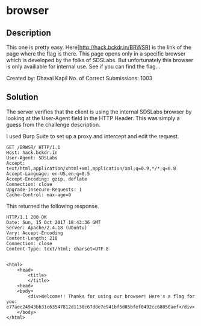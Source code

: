 # browser

## Description
This one is pretty easy. Here[http://hack.bckdr.in/BRWSR] is the link of the page where the flag is there. This page opens only in a specific browser which is developed by the folks of SDSLabs. But unfortunately this browser is only availiable for internal use. See if you can find the flag...

Created by: Dhaval Kapil
No. of Correct Submissions: 1003

## Solution

The server verifies that the client is using the internal SDSLabs browser by looking at the User-Agent field in the HTTP Header. This was simply a guess from the challenge description.

I used Burp Suite to set up a proxy and intercept and edit the request.

```
GET /BRWSR/ HTTP/1.1
Host: hack.bckdr.in
User-Agent: SDSLabs
Accept: text/html,application/xhtml+xml,application/xml;q=0.9,*/*;q=0.8
Accept-Language: en-US,en;q=0.5
Accept-Encoding: gzip, deflate
Connection: close
Upgrade-Insecure-Requests: 1
Cache-Control: max-age=0
```

This returned the following response.

```
HTTP/1.1 200 OK
Date: Sun, 15 Oct 2017 18:43:36 GMT
Server: Apache/2.4.18 (Ubuntu)
Vary: Accept-Encoding
Content-Length: 210
Connection: close
Content-Type: text/html; charset=UTF-8


<html>
	<head>
		<title>
		</title>
	<head>
	<body>
		<div>Welcome!! Thanks for using our browser! Here's a flag for you: e77aec24943bb31c63547812d1130c67d0e7e941bf5d85bfef0492cc68050aef</div>
	</body>
</html>
```
